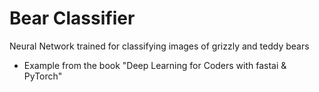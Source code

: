 # Bear Classifier
Neural Network trained for classifying images of grizzly and teddy bears
- Example from the book "Deep Learning for Coders with fastai & PyTorch"
